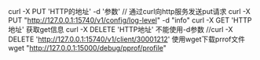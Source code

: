 curl -X PUT 'HTTP的地址' -d '参数'   // 通过curl向http服务发送put请求  curl -X PUT "http://127.0.0.1:15740/v1/config/log-level" -d "info" 
curl -X GET 'HTTP地址'  获取get信息
curl -X DELETE 'HTTP地址' 不能使用-d参数  //curl -X DELETE 'http://127.0.0.1:15740/v1/client/30001212'
使用wget下载prrof文件 wget "http://127.0.0.1:15000/debug/pprof/profile"
